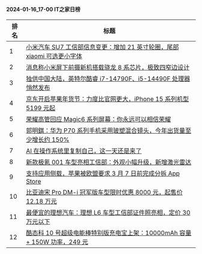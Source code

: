 #### 2024-01-16_17-00  IT之家日榜

| 排名 | 标题|
| --- | ---|
| 1 | [小米汽车 SU7 工信部信息变更：增加 21 英寸轮圈，尾部 xiaomi 可选更小字体](https://www.ithome.com/0/745/390.htm) |
| 2 | [消息称小米屏下前摄新机搭载骁龙 8 系芯片，极致四窄边设计](https://www.ithome.com/0/745/364.htm) |
| 3 | [独供中国大陆，英特尔酷睿 i7-14790F、i5-14490F 处理器悄然发布](https://www.ithome.com/0/745/340.htm) |
| 4 | [京东开启苹果年货节：力度比官网更大，iPhone 15 系列机型 5199 元起](https://www.ithome.com/0/745/410.htm) |
| 5 | [荣耀高管回应 Magic6 系列屏幕：你永远可以相信荣耀](https://www.ithome.com/0/745/338.htm) |
| 6 | [郭明錤：华为 P70 系列手机采用玻塑混合镜头，今年出货量至少增长约 150%](https://www.ithome.com/0/745/389.htm) |
| 7 | [AI 在操作系统里复制自己，这一天还是来了](https://www.ithome.com/0/745/396.htm) |
| 8 | [新款极氪 001 车型亮相工信部：外观小幅升级，新增激光雷达](https://www.ithome.com/0/745/381.htm) |
| 9 | [支持应用侧载，苹果被欧盟要求 3 月 7 日前完成分拆 App Store](https://www.ithome.com/0/745/401.htm) |
| 10 | [比亚迪宋 Pro DM-i 冠军版车型限时优惠 8000 元，起售价 12.18 万元](https://www.ithome.com/0/745/344.htm) |
| 11 | [最便宜的理想汽车：理想 L6 车型工信部证件照亮相，定价 30 万元以下](https://www.ithome.com/0/745/366.htm) |
| 12 | [酷态科 10 号超级电能棒特别版充电宝上架：10000mAh 容量 + 150W 功率，249 元](https://www.ithome.com/0/745/388.htm) |
